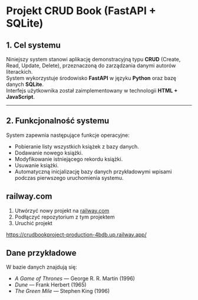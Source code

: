 # Projekt CRUD Book (FastAPI + SQLite)


## 1. Cel systemu

Niniejszy system stanowi aplikację demonstracyjną typu **CRUD** (Create, Read, Update, Delete), przeznaczoną do zarządzania danymi autorów literackich.  
System wykorzystuje środowisko **FastAPI** w języku **Python** oraz bazę danych **SQLite**.  
Interfejs użytkownika został zaimplementowany w technologii **HTML + JavaScript**.

---

## 2. Funkcjonalność systemu

System zapewnia następujące funkcje operacyjne:

- Pobieranie listy wszystkich książek z bazy danych.  
- Dodawanie nowego książki.  
- Modyfikowanie istniejącego rekordu książki.  
- Usuwanie książki.  
- Automatyczną inicjalizację bazy danych przykładowymi wpisami podczas pierwszego uruchomienia systemu.  

## railway.com

1. Utwórzyć nowy projekt na [railway.com](https://railway.com)
2. Podłączyć repozytorium z tym projektem
3. Uruchić projekt

https://crudbookproject-production-4bdb.up.railway.app/

## Dane przykładowe

W bazie danych znajdują się:
- *A Game of Thrones* — George R. R. Martin (1996)
- *Dune* — Frank Herbert (1965)
- *The Green Mile* — Stephen King (1996)
